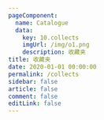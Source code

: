 ```yaml
---
pageComponent: 
  name: Catalogue
  data: 
    key: 10.collects
    imgUrl: /img/o1.png
    description: 收藏夹
title: 收藏夹
date: 2020-01-01 00:00:00
permalink: /collects
sidebar: false
article: false
comment: false
editLink: false
---
```

